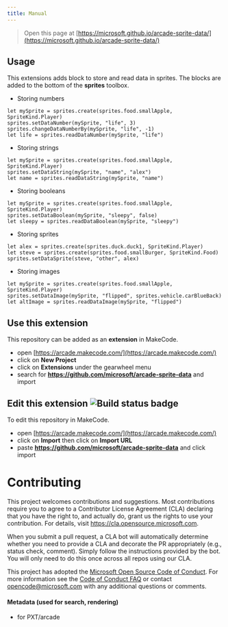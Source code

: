 ```yaml
---
title: Manual
---
```


> Open this page at [https://microsoft.github.io/arcade-sprite-data/](https://microsoft.github.io/arcade-sprite-data/)

## Usage

This extensions adds block to store and read data 
in sprites. The blocks are added to the bottom of the **sprites** toolbox.

* Storing numbers

```blocks
let mySprite = sprites.create(sprites.food.smallApple, SpriteKind.Player)
sprites.setDataNumber(mySprite, "life", 3)
sprites.changeDataNumberBy(mySprite, "life", -1)
let life = sprites.readDataNumber(mySprite, "life")
```

* Storing strings

```blocks
let mySprite = sprites.create(sprites.food.smallApple, SpriteKind.Player)
sprites.setDataString(mySprite, "name", "alex")
let name = sprites.readDataString(mySprite, "name")
```

* Storing booleans

```blocks
let mySprite = sprites.create(sprites.food.smallApple, SpriteKind.Player)
sprites.setDataBoolean(mySprite, "sleepy", false)
let sleepy = sprites.readDataBoolean(mySprite, "sleepy")
```

* Storing sprites

```blocks
let alex = sprites.create(sprites.duck.duck1, SpriteKind.Player)
let steve = sprites.create(sprites.food.smallBurger, SpriteKind.Food)
sprites.setDataSprite(steve, "other", alex)
```
* Storing images

```blocks
let mySprite = sprites.create(sprites.food.smallApple, SpriteKind.Player)
sprites.setDataImage(mySprite, "flipped", sprites.vehicle.carBlueBack)
let altImage = sprites.readDataImage(mySprite, "flipped")
```

## Use this extension

This repository can be added as an **extension** in MakeCode.

* open [https://arcade.makecode.com/](https://arcade.makecode.com/)
* click on **New Project**
* click on **Extensions** under the gearwheel menu
* search for **https://github.com/microsoft/arcade-sprite-data** and import

## Edit this extension ![Build status badge](https://github.com/microsoft/arcade-sprite-data/workflows/MakeCode/badge.svg)

To edit this repository in MakeCode.

* open [https://arcade.makecode.com/](https://arcade.makecode.com/)
* click on **Import** then click on **Import URL**
* paste **https://github.com/microsoft/arcade-sprite-data** and click import

# Contributing

This project welcomes contributions and suggestions.  Most contributions require you to agree to a
Contributor License Agreement (CLA) declaring that you have the right to, and actually do, grant us
the rights to use your contribution. For details, visit https://cla.opensource.microsoft.com.

When you submit a pull request, a CLA bot will automatically determine whether you need to provide
a CLA and decorate the PR appropriately (e.g., status check, comment). Simply follow the instructions
provided by the bot. You will only need to do this once across all repos using our CLA.

This project has adopted the [Microsoft Open Source Code of Conduct](https://opensource.microsoft.com/codeofconduct/).
For more information see the [Code of Conduct FAQ](https://opensource.microsoft.com/codeofconduct/faq/) or
contact [opencode@microsoft.com](mailto:opencode@microsoft.com) with any additional questions or comments.

#### Metadata (used for search, rendering)

* for PXT/arcade
<script src="https://makecode.com/gh-pages-embed.js"></script><script>makeCodeRender("{{ site.makecode.home_url }}", "{{ site.github.owner_name }}/{{ site.github.repository_name }}");</script>

